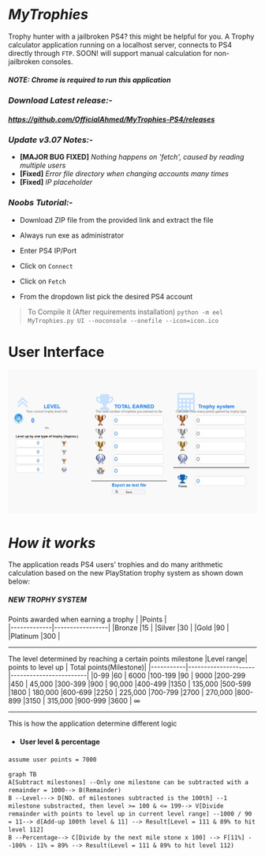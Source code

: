 
# *MyTrophies*

Trophy hunter with a jailbroken PS4? this might be helpful for you. A Trophy calculator application running on a localhost server, connects to PS4 directly through `FTP`. SOON! will support manual calculation for non-jailbroken consoles.



##### NOTE: Chrome is required to run this application

### *Download Latest release:-*

##### <https://github.com/OfficialAhmed/MyTrophies-PS4/releases>

### *Update v3.07 Notes:-*

- **[**MAJOR BUG FIXED**]** *Nothing happens on 'fetch', caused by reading multiple users*
- **[Fixed]** *Error file directory when changing accounts many times*
- **[Fixed]** *IP placeholder*


### *Noobs Tutorial:-*

- Download ZIP file from the provided link and extract the file

- Always run exe as administrator

- Enter PS4 IP/Port

- Click on `Connect`

- Click on `Fetch`

- From the dropdown list pick the desired PS4 account

> To Compile it (After requirements installation)
`python -m eel MyTrophies.py UI --noconsole --onefile --icon=icon.ico`

# User Interface

![My Trophies v3.05](Screenshot.jpg)

# *How it works*

The application reads PS4 users' trophies and do many arithmetic calculation
based on the new PlayStation trophy system as shown down below:

##### *NEW TROPHY SYSTEM*

Points awarded when earning a trophy
|             |Points           |  
|-------------|-----------------|
|Bronze       |15               |
|Silver       |30               |
|Gold         |90               |
|Platinum     |300              |
____
The level determined by reaching a certain points milestone
|Level range|  points to level up | Total points(Milestone)|
|-----------|---------------------|------------------------|
|0-99       |60                   | 6000
|100-199    |90                   | 9000
|200-299    |450                  | 45,000
|300-399    |900                  | 90,000
|400-499    |1350                 | 135,000
|500-599    |1800                 | 180,000
|600-699    |2250                 | 225,000
|700-799    |2700                 | 270,000
|800-899    |3150                 | 315,000
|900-999    |3600                 | ∞

____
This is how the application determine different logic

- #### User level & percentage

`assume user points = 7000`

```mermaid
graph TB
A[Subtract milestones] --Only one milestone can be subtracted with a remainder = 1000--> B(Remainder)
B --Level---> D[NO. of milestones subtracted is the 100th] --1 milestone substracted, then level >= 100 & <= 199--> V[Divide  remainder with points to level up in current level range] --1000 / 90 = 11--> d[Add-up 100th level & 11] --> Result[Level = 111 & 89% to hit level 112]
B --Percentage--> C[Divide by the next mile stone x 100] --> F[11%] --100% - 11% = 89% --> Result(Level = 111 & 89% to hit level 112)
```
